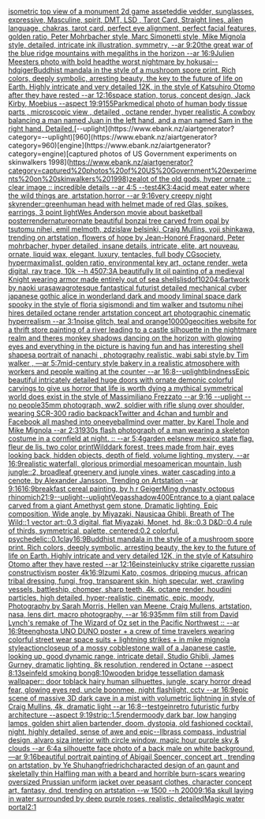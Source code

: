 [isometric top view of a monument 2d game asset](https://www.ebank.nz/aiartgenerator?category=isometric%20top%20view%20of%20a%20monument%202d%20game%20asset)[eddie vedder, sunglasses, expressive, Masculine, spirit, DMT, LSD , Tarot Card, Straight lines, alien language, chakras, tarot card, perfect eye alignment, perfect facial features, golden ratio, Peter Mohrbacher style, Marc Simonetti style, Mike Mignola style, detailed, intricate ink illustration, symmetry, --ar 9:20](https://www.ebank.nz/aiartgenerator?category=eddie%20vedder%2C%20sunglasses%2C%20expressive%2C%20Masculine%2C%20spirit%2C%20DMT%2C%20LSD%20%2C%20Tarot%20Card%2C%20Straight%20lines%2C%20alien%20language%2C%20chakras%2C%20tarot%20card%2C%20perfect%20eye%20alignment%2C%20perfect%20facial%20features%2C%20golden%20ratio%2C%20Peter%20Mohrbacher%20style%2C%20Marc%20Simonetti%20style%2C%20Mike%20Mignola%20style%2C%20detailed%2C%20intricate%20ink%20illustration%2C%20symmetry%2C%20--ar%209%3A20)[the great war of the blue ridge mountains with megaliths in the horizon --ar 16:9](https://www.ebank.nz/aiartgenerator?category=the%20great%20war%20of%20the%20blue%20ridge%20mountains%20with%20megaliths%20in%20the%20horizon%20--ar%2016%3A9)[Julien Meesters photo with bold head](https://www.ebank.nz/aiartgenerator?category=Julien%20Meesters%20photo%20with%20bold%20head)[the worst nightmare by hokusai](https://www.ebank.nz/aiartgenerator?category=the%20worst%20nightmare%20by%20hokusai)[--hd](https://www.ebank.nz/aiartgenerator?category=--hd)[giger](https://www.ebank.nz/aiartgenerator?category=giger)[Buddhist mandala in the style of a mushroom spore print. Rich colors, deeply symbolic, arresting beauty, the key to the future of life on Earth. Highly intricate and very detailed 12K, in the style of Katsuhiro Otomo after they have rested --ar 12:16](https://www.ebank.nz/aiartgenerator?category=Buddhist%20mandala%20in%20the%20style%20of%20a%20mushroom%20spore%20print.%20Rich%20colors%2C%20deeply%20symbolic%2C%20arresting%20beauty%2C%20the%20key%20to%20the%20future%20of%20life%20on%20Earth.%20Highly%20intricate%20and%20very%20detailed%2012K%2C%20in%20the%20style%20of%20Katsuhiro%20Otomo%20after%20they%20have%20rested%20--ar%2012%3A16)[space station, torus, concept design, Jack Kirby, Moebius --aspect 19:9](https://www.ebank.nz/aiartgenerator?category=space%20station%2C%20torus%2C%20concept%20design%2C%20Jack%20Kirby%2C%20Moebius%20--aspect%2019%3A9)[155](https://www.ebank.nz/aiartgenerator?category=155)[Park](https://www.ebank.nz/aiartgenerator?category=Park)[medical photo of human body tissue parts , microscopic view , detailed , octane render, hyper realistic,](https://www.ebank.nz/aiartgenerator?category=medical%20photo%20of%20human%20body%20tissue%20parts%20%2C%20microscopic%20view%20%2C%20detailed%20%2C%20octane%20render%2C%20hyper%20realistic%2C)[A cowboy balancing a man named Juan in the left hand, and a man named Sam in the right hand. Detailed.](https://www.ebank.nz/aiartgenerator?category=A%20cowboy%20balancing%20a%20man%20named%20Juan%20in%20the%20left%20hand%2C%20and%20a%20man%20named%20Sam%20in%20the%20right%20hand.%20Detailed.)[--uplight](https://www.ebank.nz/aiartgenerator?category=--uplight)[960](https://www.ebank.nz/aiartgenerator?category=960)[engine](https://www.ebank.nz/aiartgenerator?category=engine)[captured photos of US Government experiments on skinwalkers 1998](https://www.ebank.nz/aiartgenerator?category=captured%20photos%20of%20US%20Government%20experiments%20on%20skinwalkers%201998)[zealot of the old gods, hyper ornate :: clear image :: incredible details --ar 4:5 --test](https://www.ebank.nz/aiartgenerator?category=zealot%20of%20the%20old%20gods%2C%20hyper%20ornate%20%3A%3A%20clear%20image%20%3A%3A%20incredible%20details%20--ar%204%3A5%20--test)[4K](https://www.ebank.nz/aiartgenerator?category=4K)[3:4](https://www.ebank.nz/aiartgenerator?category=3%3A4)[acid meat eater where the wild things are, artstation,horror --ar 9:16](https://www.ebank.nz/aiartgenerator?category=acid%20meat%20eater%20where%20the%20wild%20things%20are%2C%20artstation%2Chorror%20--ar%209%3A16)[very creepy night sky](https://www.ebank.nz/aiartgenerator?category=very%20creepy%20night%20sky)[render::](https://www.ebank.nz/aiartgenerator?category=render%3A%3A)[green](https://www.ebank.nz/aiartgenerator?category=green)[human head with helmet made of red Glas, spikes, earrings, 3 point light](https://www.ebank.nz/aiartgenerator?category=human%20head%20with%20helmet%20made%20of%20red%20Glas%2C%20spikes%2C%20earrings%2C%203%20point%20light)[Wes Anderson movie about basketball poster](https://www.ebank.nz/aiartgenerator?category=Wes%20Anderson%20movie%20about%20basketball%20poster)[render](https://www.ebank.nz/aiartgenerator?category=render)[nature](https://www.ebank.nz/aiartgenerator?category=nature)[ornate beautiful bonzai tree carved from opal by tsutomu nihei, emil melmoth, zdzislaw belsinki, Craig Mullins, yoji shinkawa, trending on artstation, flowers of hope by Jean-Honoré Fragonard, Peter mohrbacher, hyper detailed, insane details, intricate, elite, art nouveau, ornate, liquid wax, elegant, luxury, tentacles, full body CGsociety, hypermaximalist, golden ratio, environmental key art, octane render, weta digital, ray trace, 10k  --h 450](https://www.ebank.nz/aiartgenerator?category=ornate%20beautiful%20bonzai%20tree%20carved%20from%20opal%20by%20tsutomu%20nihei%2C%20emil%20melmoth%2C%20zdzislaw%20belsinki%2C%20Craig%20Mullins%2C%20yoji%20shinkawa%2C%20trending%20on%20artstation%2C%20flowers%20of%20hope%20by%20Jean-Honor%C3%A9%20Fragonard%2C%20Peter%20mohrbacher%2C%20hyper%20detailed%2C%20insane%20details%2C%20intricate%2C%20elite%2C%20art%20nouveau%2C%20ornate%2C%20liquid%20wax%2C%20elegant%2C%20luxury%2C%20tentacles%2C%20full%20body%20CGsociety%2C%20hypermaximalist%2C%20golden%20ratio%2C%20environmental%20key%20art%2C%20octane%20render%2C%20weta%20digital%2C%20ray%20trace%2C%2010k%20%20--h%20450)[7:3](https://www.ebank.nz/aiartgenerator?category=7%3A3)[A beautifully lit oil painting of a medieval Knight wearing armor made entirely out of sea shells](https://www.ebank.nz/aiartgenerator?category=A%20beautifully%20lit%20oil%20painting%20of%20a%20medieval%20Knight%20wearing%20armor%20made%20entirely%20out%20of%20sea%20shells)[lis](https://www.ebank.nz/aiartgenerator?category=lis)[dof](https://www.ebank.nz/aiartgenerator?category=dof)[1020](https://www.ebank.nz/aiartgenerator?category=1020)[4:6](https://www.ebank.nz/aiartgenerator?category=4%3A6)[artwork by naoki urasawa](https://www.ebank.nz/aiartgenerator?category=artwork%20by%20naoki%20urasawa)[grotesque fantastical futurist detailed mechanical cyber japanese gothic alice in wonderland dark and moody liminal space dark spooky in the style of floria sigismondi and tim walker and tsutomu nihei hires detailed octane render artstation concept art photographic cinematic hyperrealism --ar 3:1](https://www.ebank.nz/aiartgenerator?category=grotesque%20fantastical%20futurist%20detailed%20mechanical%20cyber%20japanese%20gothic%20alice%20in%20wonderland%20dark%20and%20moody%20liminal%20space%20dark%20spooky%20in%20the%20style%20of%20floria%20sigismondi%20and%20tim%20walker%20and%20tsutomu%20nihei%20hires%20detailed%20octane%20render%20artstation%20concept%20art%20photographic%20cinematic%20hyperrealism%20--ar%203%3A1)[noise glitch, teal and orange](https://www.ebank.nz/aiartgenerator?category=noise%20glitch%2C%20teal%20and%20orange)[10000](https://www.ebank.nz/aiartgenerator?category=10000)[geocities website for a thrift store painting of a river leading to a castle silhouette in the nightmare realm and theres monkey shadows dancing on the horizon with glowing eyes and everything in the picture is having fun and has interesting shell shapes](https://www.ebank.nz/aiartgenerator?category=geocities%20website%20for%20a%20thrift%20store%20painting%20of%20a%20river%20leading%20to%20a%20castle%20silhouette%20in%20the%20nightmare%20realm%20and%20theres%20monkey%20shadows%20dancing%20on%20the%20horizon%20with%20glowing%20eyes%20and%20everything%20in%20the%20picture%20is%20having%20fun%20and%20has%20interesting%20shell%20shapes)[a portrait of nanachi , photography realistic, wabi sabi style,by Tim walker , —ar 5:7](https://www.ebank.nz/aiartgenerator?category=a%20portrait%20of%20nanachi%20%2C%20photography%20realistic%2C%20wabi%20sabi%20style%2Cby%20Tim%20walker%20%2C%20%E2%80%94ar%205%3A7)[mid-century style bakery in a realistic atmosphere with workers and people waiting at the counter --ar 16:8](https://www.ebank.nz/aiartgenerator?category=mid-century%20style%20bakery%20in%20a%20realistic%20atmosphere%20with%20workers%20and%20people%20waiting%20at%20the%20counter%20--ar%2016%3A8)[--uplight](https://www.ebank.nz/aiartgenerator?category=--uplight)[blindness](https://www.ebank.nz/aiartgenerator?category=blindness)[Epic beautiful intricately detailed huge doors with ornate demonic colorful carvings to give us horror that life is worth dying a mythical symmetrical world does exist in the style of Massimiliano Frezzato --ar 9:16 --uplight --no people](https://www.ebank.nz/aiartgenerator?category=Epic%20beautiful%20intricately%20detailed%20huge%20doors%20with%20ornate%20demonic%20colorful%20carvings%20to%20give%20us%20horror%20that%20life%20is%20worth%20dying%20a%20mythical%20symmetrical%20world%20does%20exist%20in%20the%20style%20of%20Massimiliano%20Frezzato%20--ar%209%3A16%20--uplight%20--no%20people)[35mm photograph, ww2, soldier with rifle slung over shoulder, wearing SCR-300 radio backpack](https://www.ebank.nz/aiartgenerator?category=35mm%20photograph%2C%20ww2%2C%20soldier%20with%20rifle%20slung%20over%20shoulder%2C%20wearing%20SCR-300%20radio%20backpack)[Twitter and 4chan and tumblr and Facebook all mashed into one](https://www.ebank.nz/aiartgenerator?category=Twitter%20and%204chan%20and%20tumblr%20and%20Facebook%20all%20mashed%20into%20one)[eyeball](https://www.ebank.nz/aiartgenerator?category=eyeball)[mind over matter, by Karel Thole and Mike Mignola --ar 2:3](https://www.ebank.nz/aiartgenerator?category=mind%20over%20matter%2C%20by%20Karel%20Thole%20and%20Mike%20Mignola%20--ar%202%3A3)[1930s flash photograph of a man wearing a skeleton costume in a cornfield at night. :: --ar 5:4](https://www.ebank.nz/aiartgenerator?category=1930s%20flash%20photograph%20of%20a%20man%20wearing%20a%20skeleton%20costume%20in%20a%20cornfield%20at%20night.%20%3A%3A%20--ar%205%3A4)[garden eels](https://www.ebank.nz/aiartgenerator?category=garden%20eels)[new mexico state flag. fleur de lis. two color print](https://www.ebank.nz/aiartgenerator?category=new%20mexico%20state%20flag.%20fleur%20de%20lis.%20two%20color%20print)[Wild](https://www.ebank.nz/aiartgenerator?category=Wild)[dark forest, trees made from hair, eyes looking back, hidden objects, depth of field, volume lighting, mystery, --ar 16:9](https://www.ebank.nz/aiartgenerator?category=dark%20forest%2C%20trees%20made%20from%20hair%2C%20eyes%20looking%20back%2C%20hidden%20objects%2C%20depth%20of%20field%2C%20volume%20lighting%2C%20mystery%2C%20--ar%2016%3A9)[realistic waterfall, glorious primordial mesoamerican mountain, lush jungle::2, broadleaf greenery and jungle vines, water cascading into a cenote, by Alexander Jansson, Trending on Artstation  --ar 9:16](https://www.ebank.nz/aiartgenerator?category=realistic%20waterfall%2C%20glorious%20primordial%20mesoamerican%20mountain%2C%20lush%20jungle%3A%3A2%2C%20broadleaf%20greenery%20and%20jungle%20vines%2C%20water%20cascading%20into%20a%20cenote%2C%20by%20Alexander%20Jansson%2C%20Trending%20on%20Artstation%20%20--ar%209%3A16)[16:9](https://www.ebank.nz/aiartgenerator?category=16%3A9)[breakfast cereal painting, by h r Geiger](https://www.ebank.nz/aiartgenerator?category=breakfast%20cereal%20painting%2C%20by%20h%20r%20Geiger)[Ming dynasty octopus rhino](https://www.ebank.nz/aiartgenerator?category=Ming%20dynasty%20octopus%20rhino)[mich](https://www.ebank.nz/aiartgenerator?category=mich)[21:9](https://www.ebank.nz/aiartgenerator?category=21%3A9)[--uplight](https://www.ebank.nz/aiartgenerator?category=--uplight)[--uplight](https://www.ebank.nz/aiartgenerator?category=--uplight)[Vegas](https://www.ebank.nz/aiartgenerator?category=Vegas)[shadow](https://www.ebank.nz/aiartgenerator?category=shadow)[400](https://www.ebank.nz/aiartgenerator?category=400)[Entrance to a giant palace carved from a giant Amethyst gem stone, Dramatic lighting, Epic composition, Wide angle, by Miyazaki, Nausicaa Ghibli, Breath of The Wild::1 vector art::0.3 digital, flat Miyazaki, Monet, hd, 8k::0.3 D&D::0.4 rule of thirds, symmetrical, palette, centered:0.2 colorful, psychedelic::0.1](https://www.ebank.nz/aiartgenerator?category=Entrance%20to%20a%20giant%20palace%20carved%20from%20a%20giant%20Amethyst%20gem%20stone%2C%20Dramatic%20lighting%2C%20Epic%20composition%2C%20Wide%20angle%2C%20by%20Miyazaki%2C%20Nausicaa%20Ghibli%2C%20Breath%20of%20The%20Wild%3A%3A1%20vector%20art%3A%3A0.3%20digital%2C%20flat%20Miyazaki%2C%20Monet%2C%20hd%2C%208k%3A%3A0.3%20D%26D%3A%3A0.4%20rule%20of%20thirds%2C%20symmetrical%2C%20palette%2C%20centered%3A0.2%20colorful%2C%20psychedelic%3A%3A0.1)[clay](https://www.ebank.nz/aiartgenerator?category=clay)[16:9](https://www.ebank.nz/aiartgenerator?category=16%3A9)[Buddhist mandala in the style of a mushroom spore print. Rich colors, deeply symbolic, arresting beauty, the key to the future of life on Earth. Highly intricate and very detailed 12K, in the style of Katsuhiro Otomo after they have rested --ar 12:16](https://www.ebank.nz/aiartgenerator?category=Buddhist%20mandala%20in%20the%20style%20of%20a%20mushroom%20spore%20print.%20Rich%20colors%2C%20deeply%20symbolic%2C%20arresting%20beauty%2C%20the%20key%20to%20the%20future%20of%20life%20on%20Earth.%20Highly%20intricate%20and%20very%20detailed%2012K%2C%20in%20the%20style%20of%20Katsuhiro%20Otomo%20after%20they%20have%20rested%20--ar%2012%3A16)[einstein](https://www.ebank.nz/aiartgenerator?category=einstein)[lucky strike cigarette russian constructivism poster 4k](https://www.ebank.nz/aiartgenerator?category=lucky%20strike%20cigarette%20russian%20constructivism%20poster%204k)[16:9](https://www.ebank.nz/aiartgenerator?category=16%3A9)[Izumi Kato, cosmos, dripping mucus, african tribal dressing, fungi, frog, transparent skin, high specular, wet, crawling vessels, battleship, chomper, sharp teeth, 4k, octane render, houdini particles, high detailed, hyper-realistic, cinematic, epic, moody, Photography by Sarah Morris, Hellen van Meene, Craig Mullens, artstation, nasa, lens dirt, macro photography, --ar 16:9](https://www.ebank.nz/aiartgenerator?category=Izumi%20Kato%2C%20cosmos%2C%20dripping%20mucus%2C%20african%20tribal%20dressing%2C%20fungi%2C%20frog%2C%20transparent%20skin%2C%20high%20specular%2C%20wet%2C%20crawling%20vessels%2C%20battleship%2C%20chomper%2C%20sharp%20teeth%2C%204k%2C%20octane%20render%2C%20houdini%20particles%2C%20high%20detailed%2C%20hyper-realistic%2C%20cinematic%2C%20epic%2C%20moody%2C%20Photography%20by%20Sarah%20Morris%2C%20Hellen%20van%20Meene%2C%20Craig%20Mullens%2C%20artstation%2C%20nasa%2C%20lens%20dirt%2C%20macro%20photography%2C%20--ar%2016%3A9)[35mm film still from David Lynch's remake of The Wizard of Oz set in the Pacific Northwest :: --ar 16:9](https://www.ebank.nz/aiartgenerator?category=35mm%20film%20still%20from%20David%20Lynch%27s%20remake%20of%20The%20Wizard%20of%20Oz%20set%20in%20the%20Pacific%20Northwest%20%3A%3A%20--ar%2016%3A9)[teen](https://www.ebank.nz/aiartgenerator?category=teen)[ghost](https://www.ebank.nz/aiartgenerator?category=ghost)[a UNO DUNO poster + a crew of time travelers wearing colorful street wear space suits + lightning strikes + in mike mignola style](https://www.ebank.nz/aiartgenerator?category=a%20UNO%20DUNO%20poster%20%2B%20a%20crew%20of%20time%20travelers%20wearing%20colorful%20street%20wear%20space%20suits%20%2B%20lightning%20strikes%20%2B%20in%20mike%20mignola%20style)[action](https://www.ebank.nz/aiartgenerator?category=action)[closeup of a mossy cobblestone wall of a Japanese castle, looking up, good dynamic range, intricate detail, Studio Ghibli, James Gurney, dramatic lighting, 8k resolution, rendered in Octane --aspect 8:13](https://www.ebank.nz/aiartgenerator?category=closeup%20of%20a%20mossy%20cobblestone%20wall%20of%20a%20Japanese%20castle%2C%20looking%20up%2C%20good%20dynamic%20range%2C%20intricate%20detail%2C%20Studio%20Ghibli%2C%20James%20Gurney%2C%20dramatic%20lighting%2C%208k%20resolution%2C%20rendered%20in%20Octane%20--aspect%208%3A13)[seinfeld smoking bong](https://www.ebank.nz/aiartgenerator?category=seinfeld%20smoking%20bong)[8:10](https://www.ebank.nz/aiartgenerator?category=8%3A10)[wooden bridge tessellation damask wallpaper:: door to](https://www.ebank.nz/aiartgenerator?category=wooden%20bridge%20tessellation%20damask%20wallpaper%3A%3A%20door%20to)[black hairy human silhuettes, jungle, scary horror dread fear, glowing eyes red, uncle boonmee, night flashlight, cctv --ar 16:9](https://www.ebank.nz/aiartgenerator?category=black%20hairy%20human%20silhuettes%2C%20jungle%2C%20scary%20horror%20dread%20fear%2C%20glowing%20eyes%20red%2C%20uncle%20boonmee%2C%20night%20flashlight%2C%20cctv%20--ar%2016%3A9)[epic scene of massive 3D dark cave in a mist with volumetric lightning in style of Craig Mullins, 4k, dramatic light --ar 16:8](https://www.ebank.nz/aiartgenerator?category=epic%20scene%20of%20massive%203D%20dark%20cave%20in%20a%20mist%20with%20volumetric%20lightning%20in%20style%20of%20Craig%20Mullins%2C%204k%2C%20dramatic%20light%20--ar%2016%3A8)[--test](https://www.ebank.nz/aiartgenerator?category=--test)[gein](https://www.ebank.nz/aiartgenerator?category=gein)[retro futuristic furby architecture --aspect 9:19](https://www.ebank.nz/aiartgenerator?category=retro%20futuristic%20furby%20architecture%20--aspect%209%3A19)[strip::1.5](https://www.ebank.nz/aiartgenerator?category=strip%3A%3A1.5)[render](https://www.ebank.nz/aiartgenerator?category=render)[moody dark bar, low hanging lamps, golden shirt alien bartender, doom, dystopia, old fashioned cocktail, night, highly detailed, sense of awe and epic](https://www.ebank.nz/aiartgenerator?category=moody%20dark%20bar%2C%20low%20hanging%20lamps%2C%20golden%20shirt%20alien%20bartender%2C%20doom%2C%20dystopia%2C%20old%20fashioned%20cocktail%2C%20night%2C%20highly%20detailed%2C%20sense%20of%20awe%20and%20epic)[--ll](https://www.ebank.nz/aiartgenerator?category=--ll)[brass compass, industrial design, alvaro siza interior with circle window, magic hour purple sky & clouds --ar 6:4](https://www.ebank.nz/aiartgenerator?category=brass%20compass%2C%20industrial%20design%2C%20alvaro%20siza%20interior%20with%20circle%20window%2C%20magic%20hour%20purple%20sky%20%26%20clouds%20--ar%206%3A4)[a silhouette face photo of a back male on white background, —ar 9:16](https://www.ebank.nz/aiartgenerator?category=a%20silhouette%20face%20photo%20of%20a%20back%20male%20on%20white%20background%2C%20%E2%80%94ar%209%3A16)[beautiful portrait painting of Abigail Spencer, concept art , trending on artstation, by Ye Shuhang](https://www.ebank.nz/aiartgenerator?category=beautiful%20portrait%20painting%20of%20Abigail%20Spencer%2C%20concept%20art%20%2C%20trending%20on%20artstation%2C%20by%20Ye%20Shuhang)[friedrich](https://www.ebank.nz/aiartgenerator?category=friedrich)[characted design of an gaunt and skeletally thin Halfling man with a beard and horrible burn-scars wearing oversized Prussian uniform jacket over peasant clothes, character concept art, fantasy, dnd, trending on artstation --w 1500 --h 2000](https://www.ebank.nz/aiartgenerator?category=characted%20design%20of%20an%20gaunt%20and%20skeletally%20thin%20Halfling%20man%20with%20a%20beard%20and%20horrible%20burn-scars%20wearing%20oversized%20Prussian%20uniform%20jacket%20over%20peasant%20clothes%2C%20character%20concept%20art%2C%20fantasy%2C%20dnd%2C%20trending%20on%20artstation%20--w%201500%20--h%202000)[9:16](https://www.ebank.nz/aiartgenerator?category=9%3A16)[a skull laying in water surrounded by deep purple roses, realistic, detailed](https://www.ebank.nz/aiartgenerator?category=a%20skull%20laying%20in%20water%20surrounded%20by%20deep%20purple%20roses%2C%20realistic%2C%20detailed)[Magic water portal](https://www.ebank.nz/aiartgenerator?category=Magic%20water%20portal)[2:1](https://www.ebank.nz/aiartgenerator?category=2%3A1)